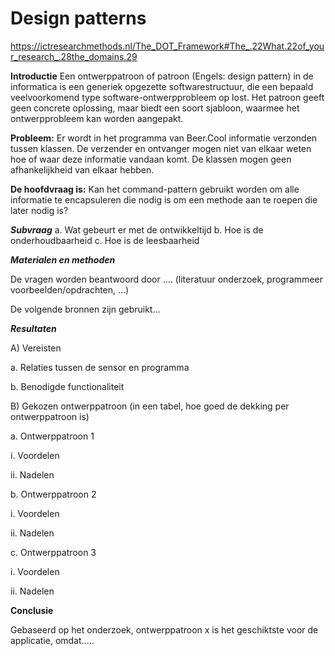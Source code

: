 # Design patterns
https://ictresearchmethods.nl/The_DOT_Framework#The_.22What.22of_your_research_.28the_domains.29



**Introductie**
Een ontwerppatroon of patroon (Engels: design pattern) in de informatica is een generiek opgezette softwarestructuur, die een bepaald veelvoorkomend type software-ontwerpprobleem op lost. Het patroon geeft geen concrete oplossing, maar biedt een soort sjabloon, waarmee het ontwerpprobleem kan worden aangepakt.

**Probleem:**
Er wordt in het programma van Beer.Cool informatie verzonden tussen klassen. De verzender en ontvanger mogen niet van elkaar weten hoe of waar deze informatie vandaan komt. De klassen mogen geen afhankelijkheid van elkaar hebben.

**De hoofdvraag is:**
Kan het command-pattern gebruikt worden om alle informatie te encapsuleren die nodig is om een methode aan te roepen die later nodig is?


***Subvraag***
a. Wat gebeurt er met de ontwikkeltijd 
b. Hoe is de onderhoudbaarheid 
c. Hoe is de leesbaarheid

***Materialen en methoden***

De vragen worden beantwoord door …. (literatuur onderzoek, programmeer voorbeelden/opdrachten, …)

De volgende bronnen zijn gebruikt…

***Resultaten***

A) Vereisten

a. Relaties tussen de sensor en programma

b. Benodigde functionaliteit

B) Gekozen ontwerppatroon (in een tabel, hoe goed de dekking per ontwerppatroon is)

a. Ontwerppatroon 1

 i. Voordelen

 ii. Nadelen

b. Ontwerppatroon 2

 i. Voordelen

 ii. Nadelen

c. Ontwerppatroon 3

 i. Voordelen

 ii. Nadelen

**Conclusie**

Gebaseerd op het onderzoek, ontwerppatroon x is het geschiktste voor de applicatie, omdat…..
